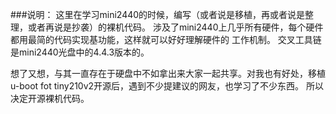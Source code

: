 ###说明：
这里在学习mini2440的时候，编写（或者说是移植，再或者说是整理，或者再说是抄袭）的裸机代码。
涉及了mini2440上几乎所有硬件，每个硬件都用最简的代码实现基功能，这样就可以好好理解硬件的
工作机制。
交叉工具链是mini2440光盘中的4.4.3版本的。

想了又想，与其一直存在于硬盘中不如拿出来大家一起共享。对我也有好处，移植u-boot fot tiny210v2开源后，遇到不少提建议的网友，也学习了不少东西。
所以决定开源裸机代码。
